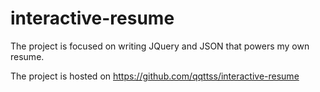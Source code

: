 # interactive-resume

The project is focused on writing JQuery and JSON that powers my own resume. 

The project is hosted on https://github.com/qqttss/interactive-resume
